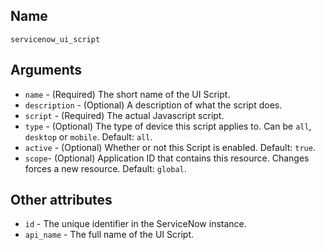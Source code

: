 ## Name

`servicenow_ui_script`

## Arguments

* `name` - (Required) The short name of the UI Script.
* `description` - (Optional) A description of what the script does.
* `script` - (Required) The actual Javascript script.
* `type` - (Optional) The type of device this script applies to. Can be `all`, `desktop` or `mobile`. Default: `all`.
* `active` - (Optional) Whether or not this Script is enabled. Default: `true`.
* `scope`- (Optional) Application ID that contains this resource. Changes forces a new resource. Default: `global`.

## Other attributes
* `id` - The unique identifier in the ServiceNow instance.
* `api_name` - The full name of the UI Script.